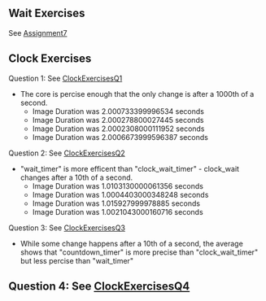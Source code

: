 ## Wait Exercises
See [Assignment7](https://github.com/EGuidry/Psych403/blob/main/Assignment7/Assignment7.py)

## Clock Exercises
Question 1: See [ClockExercisesQ1](https://github.com/EGuidry/Psych403/blob/main/Assignment7/ClockExercisesQ1.py)
- The core is percise enough that the only change is after a 1000th of a second.
  - Image Duration was 2.000733399996534 seconds
  - Image Duration was 2.000278800027445 seconds
  - Image Duration was 2.0002308000111952 seconds
  - Image Duration was 2.0006673999596387 seconds
  
Question 2: See [ClockExercisesQ2](https://github.com/EGuidry/Psych403/blob/main/Assignment7/ClockExercisesQ2.py)
- "wait_timer" is more efficent than "clock_wait_timer" - clock_wait changes after a 10th of a second.
  - Image Duration was 1.0103130000061356 seconds
  - Image Duration was 1.0004403000348248 seconds
  - Image Duration was 1.015927999978885 seconds
  - Image Duration was 1.0021043000160716 seconds
 
Question 3: See [ClockExercisesQ3](https://github.com/EGuidry/Psych403/blob/main/Assignment7/ClockExercisesQ3.py)
- While some change happens after a 10th of a second, the average shows that "countdown_timer" is more precise than "clock_wait_timer" but less percise than "wait_timer"

Question 4: See [ClockExercisesQ4](https://github.com/EGuidry/Psych403/blob/main/Assignment7/ClockExercisesQ4.py)
- 
